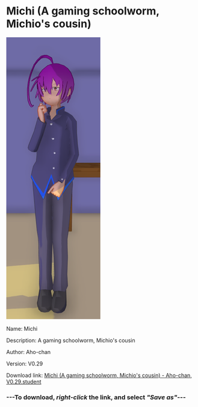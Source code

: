 # Michi (A gaming schoolworm, Michio's cousin)

<img src = "https://raw.githubusercontent.com/Arbiter1223/Daigaku-Gurashi-Custom-Students/master/Students/Files/Michi%20(A%20gaming%20schoolworm%2C%20Michio's%20cousin).png">

Name: Michi

Description: A gaming schoolworm, Michio's cousin

Author: Aho-chan

Version: V0.29

Download link: <a href="https://raw.githubusercontent.com/Arbiter1223/Daigaku-Gurashi-Custom-Students/master/Students/Files/Michi%20(A%20gaming%20schoolworm%2C%20Michio's%20cousin)%20-%20Aho-chan%2C%20V0.29.student">Michi (A gaming schoolworm, Michio's cousin) - Aho-chan, V0.29.student</a>

### ---**To download, _right-click_ the link, and select _"Save as"_**---
